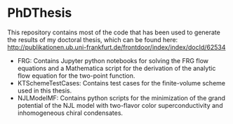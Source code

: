 # PhDThesis

This repository contains most of the code that has been used to generate the results of my doctoral thesis, which can be found here: http://publikationen.ub.uni-frankfurt.de/frontdoor/index/index/docId/62534

- FRG: Contains Jupyter python notebooks for solving the FRG flow equations and a Mathematica script for the derivation of the analytic flow equation for the two-point function.
- KTSchemeTestCases: Contains test cases for the finite-volume scheme used in this thesis.
- NJLModelMF: Contains python scripts for the minimization of the grand potential of the NJL model with two-flavor color superconductivity and inhomogeneous chiral condensates.
